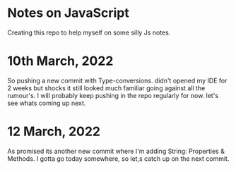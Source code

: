 # Notes on JavaScript

Creating this repo to help myself on some silly Js notes.
# 10th March, 2022

So pushing a new commit with Type-conversions. didn't opened my IDE for 2 weeks but shocks it still looked much familiar going against all the rumour's. I will probably keep pushing in the repo regularly for now. let's see whats coming up next.

# 12 March, 2022

As promised its another new commit where I'm adding String: Properties & Methods. I gotta go today somewhere, so let,s catch up on the next commit.